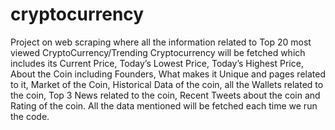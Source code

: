 # cryptocurrency
Project on web scraping where all the information related to Top 20 most viewed CryptoCurrency/Trending Cryptocurrency will be fetched which includes its Current Price, Today’s Lowest Price, Today’s Highest Price, About the Coin including Founders, What makes it Unique and pages related to it, Market of the Coin, Historical Data of the coin, all the Wallets related to the coin, Top 3 News related to the coin, Recent Tweets about the coin and Rating of the coin. All the data mentioned will be fetched each time we run the code.